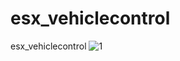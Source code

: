 # esx_vehiclecontrol
esx_vehiclecontrol
![1](https://user-images.githubusercontent.com/108546980/223654173-7e9b7ae1-eb5a-49c4-a407-fffb164d7ebc.png)
